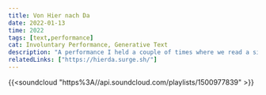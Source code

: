 ```yaml
---
title: Von Hier nach Da
date: 2022-01-13
time: 2022
tags: [text,performance]
cat: Involuntary Performance, Generative Text
description: "A performance I held a couple of times where we read a simplistic text as a group except that everybody has a different text"
relatedLinks: ["https://hierda.surge.sh/"]
---
```


{{<soundcloud "https%3A//api.soundcloud.com/playlists/1500977839" >}}
